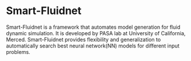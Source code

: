 # Smart-Fluidnet
Smart-Fluidnet is a framework that automates model generation for fluid dynamic simulation. It is developed by PASA lab at University of California, Merced. Smart-Fluidnet provides flexibility and generalization to automatically search best neural network(NN) models for different input problems.
